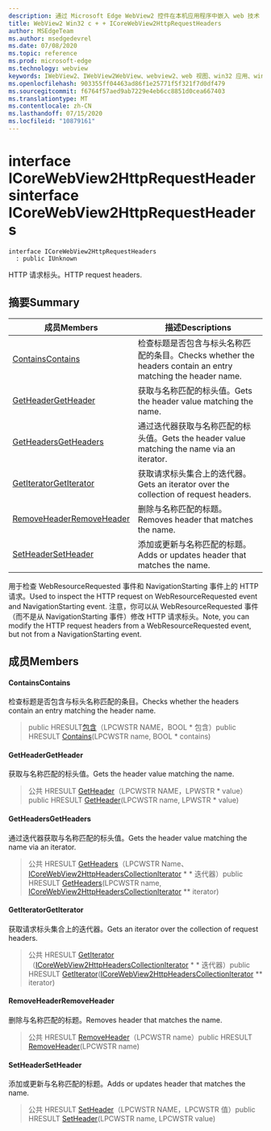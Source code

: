 ```yaml
---
description: 通过 Microsoft Edge WebView2 控件在本机应用程序中嵌入 web 技术（HTML、CSS 和 JavaScript）
title: WebView2 Win32 c + + ICoreWebView2HttpRequestHeaders
author: MSEdgeTeam
ms.author: msedgedevrel
ms.date: 07/08/2020
ms.topic: reference
ms.prod: microsoft-edge
ms.technology: webview
keywords: IWebView2、IWebView2WebView、webview2、web 视图、win32 应用、win32、edge、ICoreWebView2、ICoreWebView2Controller、浏览器控件、边缘 html、ICoreWebView2HttpRequestHeaders
ms.openlocfilehash: 903355ff04463ad86f1e25771f5f321f7d0df479
ms.sourcegitcommit: f6764f57aed9ab7229e4eb6cc8851d0cea667403
ms.translationtype: MT
ms.contentlocale: zh-CN
ms.lasthandoff: 07/15/2020
ms.locfileid: "10879161"
---
```

# <span data-ttu-id="fdcec-104">interface ICoreWebView2HttpRequestHeaders</span><span class="sxs-lookup"><span data-stu-id="fdcec-104">interface ICoreWebView2HttpRequestHeaders</span></span> 

```
interface ICoreWebView2HttpRequestHeaders
  : public IUnknown
```

<span data-ttu-id="fdcec-105">HTTP 请求标头。</span><span class="sxs-lookup"><span data-stu-id="fdcec-105">HTTP request headers.</span></span>

## <span data-ttu-id="fdcec-106">摘要</span><span class="sxs-lookup"><span data-stu-id="fdcec-106">Summary</span></span>

 <span data-ttu-id="fdcec-107">成员</span><span class="sxs-lookup"><span data-stu-id="fdcec-107">Members</span></span>                        | <span data-ttu-id="fdcec-108">描述</span><span class="sxs-lookup"><span data-stu-id="fdcec-108">Descriptions</span></span>
--------------------------------|---------------------------------------------
[<span data-ttu-id="fdcec-109">Contains</span><span class="sxs-lookup"><span data-stu-id="fdcec-109">Contains</span></span>](#contains) | <span data-ttu-id="fdcec-110">检查标题是否包含与标头名称匹配的条目。</span><span class="sxs-lookup"><span data-stu-id="fdcec-110">Checks whether the headers contain an entry matching the header name.</span></span>
[<span data-ttu-id="fdcec-111">GetHeader</span><span class="sxs-lookup"><span data-stu-id="fdcec-111">GetHeader</span></span>](#getheader) | <span data-ttu-id="fdcec-112">获取与名称匹配的标头值。</span><span class="sxs-lookup"><span data-stu-id="fdcec-112">Gets the header value matching the name.</span></span>
[<span data-ttu-id="fdcec-113">GetHeaders</span><span class="sxs-lookup"><span data-stu-id="fdcec-113">GetHeaders</span></span>](#getheaders) | <span data-ttu-id="fdcec-114">通过迭代器获取与名称匹配的标头值。</span><span class="sxs-lookup"><span data-stu-id="fdcec-114">Gets the header value matching the name via an iterator.</span></span>
[<span data-ttu-id="fdcec-115">GetIterator</span><span class="sxs-lookup"><span data-stu-id="fdcec-115">GetIterator</span></span>](#getiterator) | <span data-ttu-id="fdcec-116">获取请求标头集合上的迭代器。</span><span class="sxs-lookup"><span data-stu-id="fdcec-116">Gets an iterator over the collection of request headers.</span></span>
[<span data-ttu-id="fdcec-117">RemoveHeader</span><span class="sxs-lookup"><span data-stu-id="fdcec-117">RemoveHeader</span></span>](#removeheader) | <span data-ttu-id="fdcec-118">删除与名称匹配的标题。</span><span class="sxs-lookup"><span data-stu-id="fdcec-118">Removes header that matches the name.</span></span>
[<span data-ttu-id="fdcec-119">SetHeader</span><span class="sxs-lookup"><span data-stu-id="fdcec-119">SetHeader</span></span>](#setheader) | <span data-ttu-id="fdcec-120">添加或更新与名称匹配的标题。</span><span class="sxs-lookup"><span data-stu-id="fdcec-120">Adds or updates header that matches the name.</span></span>

<span data-ttu-id="fdcec-121">用于检查 WebResourceRequested 事件和 NavigationStarting 事件上的 HTTP 请求。</span><span class="sxs-lookup"><span data-stu-id="fdcec-121">Used to inspect the HTTP request on WebResourceRequested event and NavigationStarting event.</span></span> <span data-ttu-id="fdcec-122">注意，你可以从 WebResourceRequested 事件（而不是从 NavigationStarting 事件）修改 HTTP 请求标头。</span><span class="sxs-lookup"><span data-stu-id="fdcec-122">Note, you can modify the HTTP request headers from a WebResourceRequested event, but not from a NavigationStarting event.</span></span>

## <span data-ttu-id="fdcec-123">成员</span><span class="sxs-lookup"><span data-stu-id="fdcec-123">Members</span></span>

#### <span data-ttu-id="fdcec-124">Contains</span><span class="sxs-lookup"><span data-stu-id="fdcec-124">Contains</span></span> 

<span data-ttu-id="fdcec-125">检查标题是否包含与标头名称匹配的条目。</span><span class="sxs-lookup"><span data-stu-id="fdcec-125">Checks whether the headers contain an entry matching the header name.</span></span>

> <span data-ttu-id="fdcec-126">public HRESULT[包含](#contains)（LPCWSTR NAME，BOOL \* 包含）</span><span class="sxs-lookup"><span data-stu-id="fdcec-126">public HRESULT [Contains](#contains)(LPCWSTR name, BOOL \* contains)</span></span>

#### <span data-ttu-id="fdcec-127">GetHeader</span><span class="sxs-lookup"><span data-stu-id="fdcec-127">GetHeader</span></span> 

<span data-ttu-id="fdcec-128">获取与名称匹配的标头值。</span><span class="sxs-lookup"><span data-stu-id="fdcec-128">Gets the header value matching the name.</span></span>

> <span data-ttu-id="fdcec-129">公共 HRESULT [GetHeader](#getheader)（LPCWSTR NAME，LPWSTR \* value）</span><span class="sxs-lookup"><span data-stu-id="fdcec-129">public HRESULT [GetHeader](#getheader)(LPCWSTR name, LPWSTR \* value)</span></span>

#### <span data-ttu-id="fdcec-130">GetHeaders</span><span class="sxs-lookup"><span data-stu-id="fdcec-130">GetHeaders</span></span> 

<span data-ttu-id="fdcec-131">通过迭代器获取与名称匹配的标头值。</span><span class="sxs-lookup"><span data-stu-id="fdcec-131">Gets the header value matching the name via an iterator.</span></span>

> <span data-ttu-id="fdcec-132">公共 HRESULT [GetHeaders](#getheaders)（LPCWSTR Name、 [ICoreWebView2HttpHeadersCollectionIterator](icorewebview2httpheaderscollectioniterator.md) \* \* 迭代器）</span><span class="sxs-lookup"><span data-stu-id="fdcec-132">public HRESULT [GetHeaders](#getheaders)(LPCWSTR name, [ICoreWebView2HttpHeadersCollectionIterator](icorewebview2httpheaderscollectioniterator.md) \*\* iterator)</span></span>

#### <span data-ttu-id="fdcec-133">GetIterator</span><span class="sxs-lookup"><span data-stu-id="fdcec-133">GetIterator</span></span> 

<span data-ttu-id="fdcec-134">获取请求标头集合上的迭代器。</span><span class="sxs-lookup"><span data-stu-id="fdcec-134">Gets an iterator over the collection of request headers.</span></span>

> <span data-ttu-id="fdcec-135">公共 HRESULT [GetIterator](#getiterator)（[ICoreWebView2HttpHeadersCollectionIterator](icorewebview2httpheaderscollectioniterator.md) \* \* 迭代器）</span><span class="sxs-lookup"><span data-stu-id="fdcec-135">public HRESULT [GetIterator](#getiterator)([ICoreWebView2HttpHeadersCollectionIterator](icorewebview2httpheaderscollectioniterator.md) \*\* iterator)</span></span>

#### <span data-ttu-id="fdcec-136">RemoveHeader</span><span class="sxs-lookup"><span data-stu-id="fdcec-136">RemoveHeader</span></span> 

<span data-ttu-id="fdcec-137">删除与名称匹配的标题。</span><span class="sxs-lookup"><span data-stu-id="fdcec-137">Removes header that matches the name.</span></span>

> <span data-ttu-id="fdcec-138">公共 HRESULT [RemoveHeader](#removeheader)（LPCWSTR name）</span><span class="sxs-lookup"><span data-stu-id="fdcec-138">public HRESULT [RemoveHeader](#removeheader)(LPCWSTR name)</span></span>

#### <span data-ttu-id="fdcec-139">SetHeader</span><span class="sxs-lookup"><span data-stu-id="fdcec-139">SetHeader</span></span> 

<span data-ttu-id="fdcec-140">添加或更新与名称匹配的标题。</span><span class="sxs-lookup"><span data-stu-id="fdcec-140">Adds or updates header that matches the name.</span></span>

> <span data-ttu-id="fdcec-141">公共 HRESULT [SetHeader](#setheader)（LPCWSTR NAME，LPCWSTR 值）</span><span class="sxs-lookup"><span data-stu-id="fdcec-141">public HRESULT [SetHeader](#setheader)(LPCWSTR name, LPCWSTR value)</span></span>

